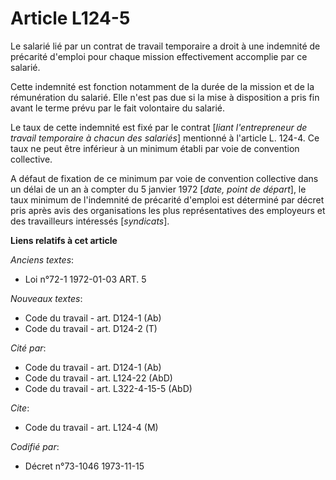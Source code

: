 # Article L124-5

Le salarié lié par un contrat de travail temporaire a droit à une indemnité de précarité d'emploi pour chaque mission
effectivement accomplie par ce salarié.

Cette indemnité est fonction notamment de la durée de la mission et de la rémunération du salarié. Elle n'est pas due si la
mise à disposition a pris fin avant le terme prévu par le fait volontaire du salarié.

Le taux de cette indemnité est fixé par le contrat [*liant l'entrepreneur de travail temporaire à chacun des salariés*]
mentionné à l'article L. 124-4. Ce taux ne peut être inférieur à un minimum établi par voie de convention collective.

A défaut de fixation de ce minimum par voie de convention collective dans un délai de un an à compter du 5 janvier 1972
[*date, point de départ*], le taux minimum de l'indemnité de précarité d'emploi est déterminé par décret pris après avis des
organisations les plus représentatives des employeurs et des travailleurs intéressés [*syndicats*].

**Liens relatifs à cet article**

_Anciens textes_:

  - Loi n°72-1 1972-01-03 ART. 5

_Nouveaux textes_:

  - Code du travail - art. D124-1 (Ab)
  - Code du travail - art. D124-2 (T)

_Cité par_:

  - Code du travail - art. D124-1 (Ab)
  - Code du travail - art. L124-22 (AbD)
  - Code du travail - art. L322-4-15-5 (AbD)

_Cite_:

  - Code du travail - art. L124-4 (M)

_Codifié par_:

  - Décret n°73-1046 1973-11-15

